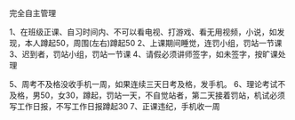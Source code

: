 
完全自主管理

1、在班级正课、自习时间内、不可以看电视、打游戏、看无用视频，小说，如发现，本人蹲起50，周围(左右)蹲起50 
2、上课期间睡觉，连罚小组，罚站一节课 
3、迟到者，罚站小组，罚站一节课 
4、请假必须讲师签字，如未签字，按旷课处理 

5、周考不及格没收手机一周，如果连续三天日考及格，发手机。
6、理论考试不及格，男50，女30，蹲起，罚站一天，不自觉站者，第二天接着罚站，机试必须写工作日报，不写工作日报蹲起30
7、正课违纪，手机收一周
